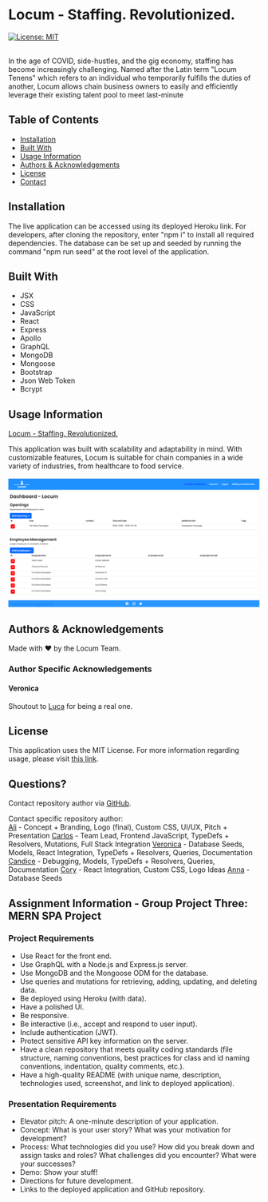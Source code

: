 
  # Locum - Staffing. Revolutionized.
  [![License: MIT](https://img.shields.io/badge/License-MIT-yellow.svg)](https://opensource.org/licenses/MIT)</br></br>
    
  In the age of COVID, side-hustles, and the gig economy, staffing has become increasingly challenging. Named after the Latin term "Locum Tenens" which refers to an individual who temporarily fulfills the duties of another, Locum allows chain business owners to easily and efficiently leverage their existing talent pool to meet last-minute 
  
  ## Table of Contents
  
  * [Installation](#installation)
  * [Built With](#built)
  * [Usage Information](#usage)
  * [Authors & Acknowledgements](#credits)
  * [License](#license)
  * [Contact](#questions)
  
  
  ## Installation<a name="installation"></a>
  The live application can be accessed using its deployed Heroku link. For developers, after cloning the repository, enter "npm i" to install all required dependencies. The database can be set up and seeded by running the command "npm run seed" at the root level of the application.
  
  ## Built With<a name="built"></a>
  * JSX
  * CSS
  * JavaScript
  * React
  * Express
  * Apollo
  * GraphQL
  * MongoDB
  * Mongoose
  * Bootstrap
  * Json Web Token
  * Bcrypt

  ## Usage Information<a name="usage"></a>
  [Locum - Staffing. Revolutionized.](herokuapp.com)</br>
    
  This application was built with scalability and adaptability in mind. With customizable features, Locum is suitable for chain companies in a wide variety of industries, from healthcare to food service.</br>
  </br>![Locum - Staffing. Revolutionized.](./client/src/assets/img/locum.png "Locum - Staffing. Revolutionized.")</br>
    
  
  ## Authors & Acknowledgements<a name="credits"></a>  
  Made with ❤️ by the Locum Team.</br>

  ### Author Specific Acknowledgements
  #### Veronica
  Shoutout to [Luca](https://github.com/LHBO19) for being a real one.

  ## License<a name="license"></a>
  This application uses the MIT License. For more information regarding usage, please visit [this link](https://opensource.org/licenses/MIT).
  
  ## Questions?<a name="questions"></a>
  Contact repository author via [GitHub](https://github.com/SCScbc-Projects2022).</br>
  
  Contact specific repository author:</br>
  [Ali](https://github.com/alimomen10) - Concept + Branding, Logo (final), Custom CSS, UI/UX, Pitch + Presentation
  [Carlos](https://github.com/csabbah) - Team Lead, Frontend JavaScript, TypeDefs + Resolvers, Mutations, Full Stack Integration
  [Veronica](https://github.com/TOVTC) - Database Seeds, Models, React Integration, TypeDefs + Resolvers, Queries, Documentation
  [Candice](https://github.com/candiecane7) - Debugging, Models, TypeDefs + Resolvers, Queries, Documentation
  [Cory](https://github.com/CorySillaots) - React Integration, Custom CSS, Logo Ideas
  [Anna](https://github.com/lyuhan2828) - Database Seeds

  ## Assignment Information - Group Project Three: MERN SPA Project
  ### Project Requirements
  * Use React for the front end.
  * Use GraphQL with a Node.js and Express.js server.
  * Use MongoDB and the Mongoose ODM for the database.
  * Use queries and mutations for retrieving, adding, updating, and deleting data.
  * Be deployed using Heroku (with data).
  * Have a polished UI.
  * Be responsive.
  * Be interactive (i.e., accept and respond to user input).
  * Include authentication (JWT).
  * Protect sensitive API key information on the server.
  * Have a clean repository that meets quality coding standards (file structure, naming conventions, best practices for class and id naming conventions, indentation, quality comments, etc.).
  * Have a high-quality README (with unique name, description, technologies used, screenshot, and link to deployed application).

  ### Presentation Requirements
  * Elevator pitch: A one-minute description of your application.
  * Concept: What is your user story? What was your motivation for development?
  * Process: What technologies did you use? How did you break down and assign tasks and roles? What challenges did you encounter? What were your successes?
  * Demo: Show your stuff!
  * Directions for future development.
  * Links to the deployed application and GitHub repository.